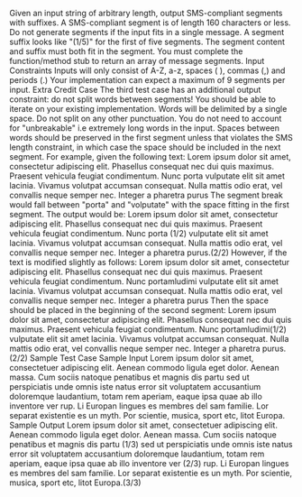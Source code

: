 Given an input string of arbitrary length, output SMS-compliant segments with suffixes.
A SMS-compliant segment is of length 160 characters or less.
Do not generate segments if the input fits in a single message.
A segment suffix looks like "(1/5)" for the first of five segments.
The segment content and suffix must both fit in the segment.
You must complete the function/method stub to return an array of message segments.
Input Constraints
Inputs will only consist of A-Z, a-z, spaces ( ), commas (,) and periods (.)
Your implementation can expect a maximum of 9 segments per input.
Extra Credit Case
The third test case has an additional output constraint: do not split words between segments! You should be able to iterate on your existing implementation.
Words will be delimited by a single space. Do not split on any other punctuation. You do not need to account for "unbreakable" i.e extremely long words in the input.
Spaces between words should be preserved in the first segment unless that violates the SMS length constraint, in which case the space should be included in the next segment.
For example, given the following text:
Lorem ipsum dolor sit amet, consectetur adipiscing elit. Phasellus consequat nec dui quis maximus. Praesent vehicula feugiat condimentum. Nunc porta vulputate elit sit amet lacinia. Vivamus volutpat accumsan consequat. Nulla mattis odio erat, vel convallis neque semper nec. Integer a pharetra purus
The segment break would fall between "porta" and "volputate" with the space fitting in the first segment. The output would be:
Lorem ipsum dolor sit amet, consectetur adipiscing elit. Phasellus consequat nec dui quis maximus. Praesent vehicula feugiat condimentum. Nunc porta (1/2) 
vulputate elit sit amet lacinia. Vivamus volutpat accumsan consequat. Nulla mattis odio erat, vel convallis neque semper nec. Integer a pharetra purus.(2/2)
However, if the text is modified slightly as follows:
Lorem ipsum dolor sit amet, consectetur adipiscing elit. Phasellus consequat nec dui quis maximus. Praesent vehicula feugiat condimentum. Nunc portamludimi vulputate elit sit amet lacinia. Vivamus volutpat accumsan consequat. Nulla mattis odio erat, vel convallis neque semper nec. Integer a pharetra purus
Then the space should be placed in the beginning of the second segment:
Lorem ipsum dolor sit amet, consectetur adipiscing elit. Phasellus consequat nec dui quis maximus. Praesent vehicula feugiat condimentum. Nunc portamludimi(1/2) 
 vulputate elit sit amet lacinia. Vivamus volutpat accumsan consequat. Nulla mattis odio erat, vel convallis neque semper nec. Integer a pharetra purus.(2/2)
Sample Test Case
Sample Input
Lorem ipsum dolor sit amet, consectetuer adipiscing elit. Aenean commodo ligula eget dolor. Aenean massa. Cum sociis natoque penatibus et magnis dis partu sed ut perspiciatis unde omnis iste natus error sit voluptatem accusantium doloremque laudantium, totam rem aperiam, eaque ipsa quae ab illo inventore ver rup. Li Europan lingues es membres del sam familie. Lor separat existentie es un myth. Por scientie, musica, sport etc, litot Europa.
Sample Output
Lorem ipsum dolor sit amet, consectetuer adipiscing elit. Aenean commodo ligula eget dolor. Aenean massa. Cum sociis natoque penatibus et magnis dis partu (1/3) sed ut perspiciatis unde omnis iste natus error sit voluptatem accusantium doloremque laudantium, totam rem aperiam, eaque ipsa quae ab illo inventore ver (2/3) rup. Li Europan lingues es membres del sam familie. Lor separat existentie es un myth. Por scientie, musica, sport etc, litot Europa.(3/3)